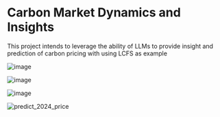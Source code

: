 # Carbon Market Dynamics and Insights
This project intends to leverage the ability of LLMs to provide insight and prediction of carbon pricing with using LCFS as example



![image](https://github.com/user-attachments/assets/78ae56fe-67bb-4d2a-b5d0-2b8e63ac3ade)

![image](https://github.com/user-attachments/assets/ca66845a-4737-4869-b2f3-9c87d7858895)

![image](https://github.com/user-attachments/assets/fbb59c3d-e545-49eb-a614-cb899c8faaea)

![predict_2024_price](https://github.com/user-attachments/assets/a7b3d066-8403-4e2c-8569-40ff3f9dd2aa)
